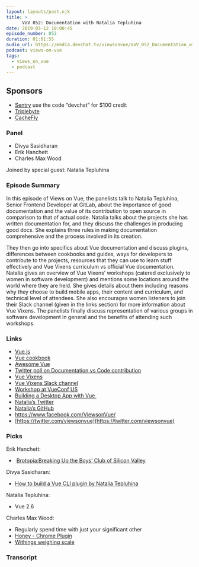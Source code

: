 ```yaml
---
layout: layouts/post.njk
title: >
      VoV 052: Documentation with Natalia Tepluhina
date: 2019-03-12 10:00:45
episode_number: 052
duration: 01:01:55
audio_url: https://media.devchat.tv/viewsonvue/VoV_052_Documentation_with_Natalia_Tepluhina.mp3
podcast: views-on-vue
tags: 
  - views_on_vue
  - podcast
---
```


## **Sponsors**

- [Sentry](http://sentry.io/)&nbsp;use the code “devchat” for $100 credit
- [Triplebyte](https://triplebyte.com/vue)
- [CacheFly](https://www.cachefly.com/)

### **Panel**

- Divya Sasidharan
- Erik Hanchett
- Charles Max Wood

Joined by special guest: Natalia Tepluhina

### **Episode Summary&nbsp;**

In this episode of Views on Vue, the panelists talk to Natalia Tepluhina, Senior Frontend Developer at GitLab, about the importance of good documentation and the value of its contribution to open source in comparison to that of actual code. Natalia talks about the projects she has written documentation for, and they discuss the challenges in producing good docs. She explains three rules in making documentation comprehensive and the process involved in its creation.&nbsp;

They then go into specifics about Vue documentation and discuss plugins, differences between cookbooks and guides, ways for developers to contribute to the projects, resources that they can use to learn stuff effectively and Vue Vixens curriculum vs official Vue documentation. Natalia gives an overview of Vue Vixens’ workshops (catered exclusively to women in software development) and mentions some locations around the world where they are held. She gives details about them including reasons why they choose to build mobile apps, their content and curriculum, and technical level of attendees. She also encourages women listeners to join their Slack channel (given in the links section) for more information about Vue Vixens. The panelists finally discuss representation of various groups in software development in general and the benefits of attending such workshops.

### **Links**

- [Vue.js](https://vuejs.org/)
- [Vue cookbook](https://vuejs.org/v2/cookbook/)
- [Awesome Vue](https://github.com/vuejs/awesome-vue)
- [Twitter poll on Documentation vs Code contribution](https://twitter.com/N_Tepluhina/status/1089955998855507969)
- [Vue Vixens](https://vuevixens.org/)
- [Vue Vixens Slack channel](https://slackin-fxsumkvfno.now.sh/)
- [Workshop at VueConf US](https://us.vuejs.org/workshops/#vue-cli-3-plugins)
- [Building a Desktop App with Vue&nbsp;](https://dev.to/vuevixens/building-a-desktop-app-with-vue-nwjs-1f9e)
- [Natalia’s Twitter](https://twitter.com/n_tepluhina?lang=en)
- [Natalia’s GitHub](https://github.com/NataliaTepluhina/)
- [https://www.facebook.com/<wbr></wbr>ViewsonVue/](https://www.facebook.com/ViewsonVue/)
- [https://twitter.com/viewsonvue](https://twitter.com/viewsonvue)

### **Picks**

Erik Hanchett:

- &nbsp;[Brotopia:Breaking Up the Boys’ Club of Silicon Valley](https://www.goodreads.com/book/show/36288143-brotopia)

Divya Sasidharan:

- [How to build a Vue CLI plugin by Natalia Tepluhina](https://dev.to/vuevixens/how-to-build-a-vue-cli-plugin-3b6b)

Natalia Tepluhina:

- Vue 2.6

Charles Max Wood:

- Regularly spend time with just your significant other
- [Honey - Chrome Plugin](https://chrome.google.com/webstore/detail/honey/bmnlcjabgnpnenekpadlanbbkooimhnj)
- [Withings weighing scale](https://amzn.to/2EZCDT3)


### Transcript


